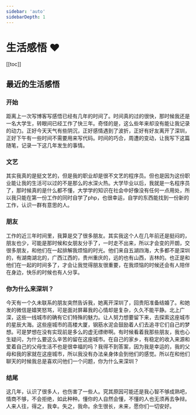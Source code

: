 ```yaml
---
sidebar: 'auto'
sidebarDepth: 1
---
```

# 生活感悟 ❤️
[[toc]]
## 最近的生活感悟
### 开始
距离上一次写博客写感悟已经有几年的时间了。时间真的过的很快，那时候我还是一名大学生，转眼间已经工作了快三年。奇怪的是，这么些年来却没有能让我记录的动力。正好今天天气有些阴沉，正好感情遇到了波折，正好有好友离开了深圳，正好下午有一些时间不需要用来写代码。时间的巧合，周遭的变动，让我写下这篇随笔，记录一下这几年发生的事情。
### 文艺
其实我真的是挺文艺的，但是我的职业却是很不文艺的程序员。但也是因为这份职业能让我的生活可以过的不是那么的水深火热。大学毕业以后，我就是一名程序员了，那时候真的是什么都不懂，大学学的知识在社会中好像没有任何一点用处，所以我只能在第一份工作的同时自学了php，也很幸运，自学的东西能找到一份新的工作，认识一群有意思的人。
### 朋友
工作的近三年时间里，我算是交了很多朋友。其实我这个人在几年前还是挺闷的，朋友也少，可能是那时候和女朋友分手了，一时走不出来，所以才会变的开朗，交很多朋友，和他们在一起排解我烦恼的时光。他们来自五湖四海，大多都不是深圳的，有湖南湖北的，广西江西的，贵州重庆的，远的也有山西，吉林的。也正是和他们在一起的时间多了，才会让我觉得朋友很重要，在我烦恼的时候还会有人陪伴在身边，快乐的时候也有人分享。
### 你为什么来深圳？
今天有一个久未联系的朋友突然告诉我，她离开深圳了，回贵阳准备结婚了。和她发的微信是嬉笑怒骂，可是面对屏幕我的心情却是复杂，久久不能平静。北上广深，这些一线城市的确有它们特殊的魅力。让人努力想要留下来，去探索这座城市的星辰大海。这些座城市的高楼大厦，钢筋水泥会鼓励着人们去追寻它们自己的梦想。可是梦想在没有实现前是多么的虚无缥缈啊。有时候看着我那些朋友，我也心生疑问，为什么要这么辛苦的留在这座城市。在自己的家乡，有稳定的收入来源和爱着自己的父母生活不也是很幸福的吗？我得不到答案，因为我是幸运的，我的父母和我的家就在这座城市，所以我没有办法亲身体会到他们的感觉。所以在和他们聊天的时候我总是喜欢问他们一个问题，你为什么来深圳？
### 结尾
这几年，认识了很多人，也伤害了一些人。究其原因可能还是我心智不够成熟吧，情商不够，不会拒绝，如此种种。懂你的人自然会懂，不懂的人也无须再去争辩。人来人往，得之，我幸。失之，我命。余生很长，未来，愿你们一切安好。
